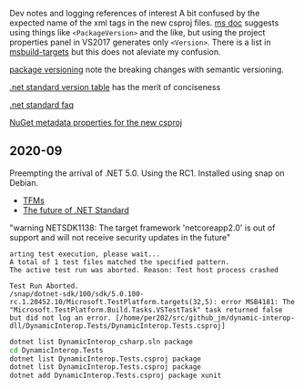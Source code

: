 
Dev notes and logging references of interest
A bit confused by the expected name of the xml tags in the new csproj files. 
[ms doc](https://docs.microsoft.com/en-us/nuget/guides/create-net-standard-packages-vs2017) suggests using things like `<PackageVersion>` and the like, but using the project properties panel in VS2017 generates only `<Version>`. There is a list in [msbuild-targets](https://docs.microsoft.com/en-us/nuget/schema/msbuild-targets) but this does not aleviate my confusion.


[package versioning](https://docs.microsoft.com/en-us/nuget/reference/package-versioning) note the breaking changes with semantic versioning.

[.net standard version table](http://immo.landwerth.net/netstandard-versions/#) has the merit of conciseness

[.net standard faq](https://github.com/dotnet/standard/blob/master/docs/faq.md)

[NuGet metadata properties for the new csproj](https://docs.microsoft.com/en-us/dotnet/core/tools/csproj#nuget-metadata-properties)

## 2020-09

Preempting the arrival of .NET 5.0. Using the RC1. Installed using snap on Debian.

* [TFMs](https://github.com/dotnet/designs/blob/main/accepted/2020/net5/net5.md)
* [The future of .NET Standard](https://devblogs.microsoft.com/dotnet/the-future-of-net-standard/)

"warning NETSDK1138: The target framework 'netcoreapp2.0' is out of support and will not receive security updates in the future"

```
arting test execution, please wait...
A total of 1 test files matched the specified pattern.
The active test run was aborted. Reason: Test host process crashed

Test Run Aborted.
/snap/dotnet-sdk/100/sdk/5.0.100-rc.1.20452.10/Microsoft.TestPlatform.targets(32,5): error MSB4181: The "Microsoft.TestPlatform.Build.Tasks.VSTestTask" task returned false but did not log an error. [/home/per202/src/github_jm/dynamic-interop-dll/DynamicInterop.Tests/DynamicInterop.Tests.csproj]
```

```sh
dotnet list DynamicInterop_csharp.sln package
cd DynamicInterop.Tests
dotnet list DynamicInterop.Tests.csproj package
dotnet list DynamicInterop.Tests.csproj package
dotnet add DynamicInterop.Tests.csproj package xunit
```